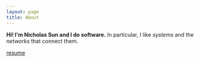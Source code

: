 ```yaml
---
layout: page
title: About
---
```


**Hi! I'm Nicholas Sun and I do software.** In particular, I like *systems*
and the *networks* that connect them.

[resume](files.nlsun.com/Resume.pdf)
